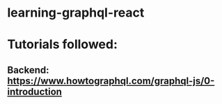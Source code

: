 # learning-graphql-react

# Tutorials followed:

## Backend: https://www.howtographql.com/graphql-js/0-introduction

